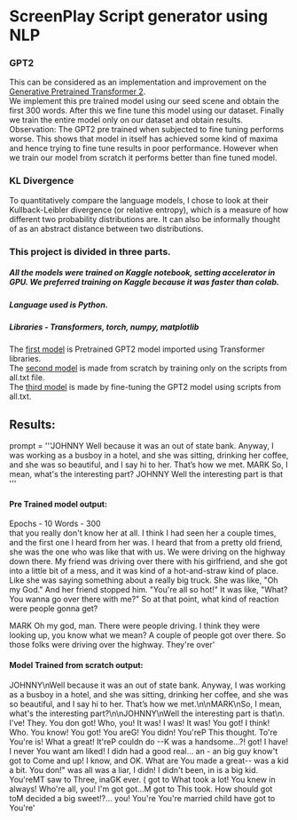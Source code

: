 # ScreenPlay Script generator using NLP

### GPT2
This can be considered as an implementation and improvement on the [Generative Pretrained Transformer 2](https://d4mucfpksywv.cloudfront.net/better-language-models/language_models_are_unsupervised_multitask_learners.pdf).  
We implement this pre trained model using our seed scene and obtain the first 300 words. After this we fine tune this model using our dataset. Finally we train the entire model only on our dataset and obtain results.  
Observation: The GPT2 pre trained when subjected to fine tuning performs worse. This shows that model in itself has achieved some kind of maxima and hence trying to fine tune results in poor performance. However when we train our model from scratch it performs better than fine tuned model.  

### KL Divergence  
To quantitatively compare the language models, I chose to look at their Kullback-Leibler divergence
(or relative entropy), which is a measure of how different two probability distributions are. It can also
be informally thought of as an abstract distance between two distributions.  

### This project is divided in three parts.
##### All the models were trained on Kaggle notebook, setting accelerator in GPU. We preferred training on Kaggle because it was faster than colab. 
##### Language used is Python.
##### Libraries - Transformers, torch, numpy, matplotlib
The [first model](https://github.com/Aanal2901/ScreenPlay-Script-generator-using-NLP/blob/main/gtp2_pretrained_model.py) is Pretrained GPT2 model imported using Transformer libraries.    
The [second model](https://github.com/Aanal2901/ScreenPlay-Script-generator-using-NLP/blob/main/gpt2_fine_tune.py) is made from scratch by training only on the scripts from all.txt file.   
The [third model](https://github.com/Aanal2901/ScreenPlay-Script-generator-using-NLP/blob/main/gpt2_fine_tune.py) is made by fine-tuning the GPT2 model using scripts from all.txt.

## Results:
prompt = '''JOHNNY
Well because it was an out of state bank. Anyway, I was working as a busboy in a hotel, and she was sitting, drinking her coffee, and she was so beautiful, and I say hi to her. That’s how we met.
MARK
So, I mean, what's the interesting part?
JOHNNY
Well the interesting part is that
'''

#### Pre Trained model output:
Epochs - 10 Words - 300  
that you really don't know her at all. I think I had seen her a couple times, and the first one I heard from her was. I heard that from a pretty old friend, she was the one who was like that with us. We were driving on the highway down there. My friend was driving over there with his girlfriend, and she got into a little bit of a mess, and it was kind of a hot-and-straw kind of place. Like she was saying something about a really big truck. She was like, "Oh my God." And her friend stopped him. "You're all so hot!" It was like, "What? You wanna go over there with me?" So at that point, what kind of reaction were people gonna get?

MARK
Oh my god, man. There were people driving. I think they were looking up, you know what we mean? A couple of people got over there.
So those folks were driving over the highway. They're over'

#### Model Trained from scratch output:

JOHNNY\nWell because it was an out of state bank. Anyway, I was working as a busboy in a hotel, and she was sitting, drinking her coffee, and she was so beautiful, and I say hi to her. That’s how we met.\n\nMARK\nSo, I mean, what\'s the interesting part?\n\nJOHNNY\nWell the interesting part is that\n. I\'ve! They. You don got! Who, you! It was! I was! It was! You got! I think! Who. You know! You got! You areG! You didn! You\'reP This thought. To\'re You\'re is! What a great! It\'reP couldn do --K was a handsome...?! got! I have! I never You want am liked! I didn had a good real... an - an big guy know\'t got to Come and up! I know, and OK. What are You made a great-- was a kid a bit. You don!" was all was a liar, I didn! I didn\'t been, in is a big kid. You\'reMT saw to Three, inaGK ever. ( got to What took a lot! You knew in always! Who\'re all, you! I\'m got got...M got to This took. How should got toM decided a big sweet!?... you! You\'re You\'re married child have got to You\'re'

